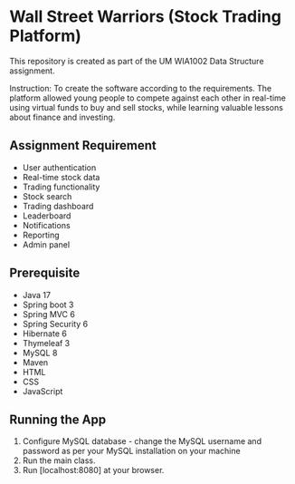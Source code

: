 # Wall Street Warriors (Stock Trading Platform)
This repository is created as part of the UM WIA1002 Data Structure assignment. 

Instruction: To create the software according to the requirements. The platform allowed young people to compete against each other in real-time using virtual funds to buy and sell stocks, while learning valuable lessons about finance and investing.

## Assignment Requirement 

- User authentication
- Real-time stock data
- Trading functionality
- Stock search
- Trading dashboard
- Leaderboard
- Notifications
- Reporting
- Admin panel

## Prerequisite
- Java 17
- Spring boot 3
- Spring MVC 6
- Spring Security 6
- Hibernate 6
- Thymeleaf 3
- MySQL 8
- Maven
- HTML
- CSS
- JavaScript

## Running the App
1. Configure MySQL database - change the MySQL username and password as per your MySQL installation on your machine
2. Run the main class. 
3. Run [localhost:8080] at your browser.
